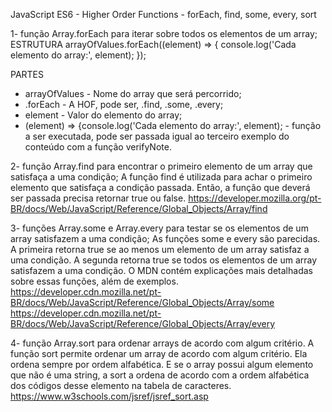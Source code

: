 JavaScript ES6 - Higher Order Functions - forEach, find, some, every, sort

1- função Array.forEach para iterar sobre todos os elementos de um array;
ESTRUTURA
  arrayOfValues.forEach((element) => {
    console.log('Cada elemento do array:', element);
  });

PARTES
  - arrayOfValues - Nome do array que será percorrido;
  - .forEach - A HOF, pode ser, .find, .some, .every;
  - element - Valor do elemento do array;
  - (element) => {console.log('Cada elemento do array:', element); - função a ser executada, pode ser passada igual ao terceiro exemplo do conteúdo com a função verifyNote.

2- função Array.find para encontrar o primeiro elemento de um array que satisfaça a uma condição;
A função find é utilizada para achar o primeiro elemento que satisfaça a condição passada. Então, a função que deverá ser passada precisa retornar true ou false. 
https://developer.mozilla.org/pt-BR/docs/Web/JavaScript/Reference/Global_Objects/Array/find

3- funções Array.some e Array.every para testar se os elementos de um array satisfazem a uma condição;
As funções some e every são parecidas. A primeira retorna true se ao menos um elemento de um array satisfaz a uma condição. A segunda retorna true se todos os elementos de um array satisfazem a uma condição. O MDN contém explicações mais detalhadas sobre essas funções, além de exemplos.
https://developer.cdn.mozilla.net/pt-BR/docs/Web/JavaScript/Reference/Global_Objects/Array/some
https://developer.cdn.mozilla.net/pt-BR/docs/Web/JavaScript/Reference/Global_Objects/Array/every

4- função Array.sort para ordenar arrays de acordo com algum critério.
A função sort permite ordenar um array de acordo com algum critério. Ela ordena sempre por ordem alfabética. E se o array possui algum elemento que não é uma string, a sort a ordena de acordo com a ordem alfabética dos códigos desse elemento na tabela de caracteres.
https://www.w3schools.com/jsref/jsref_sort.asp